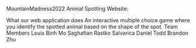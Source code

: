 MountainMadness2022
Animal Spotting
Website: 

What our web application does
An interactive multiple choice game where you identify the spotted animal based on the shape of the spot.
Team Members
Louis Binh
Mo Saghafian
Rastko Salvarica
Daniel Todd
Brandon Zhu
